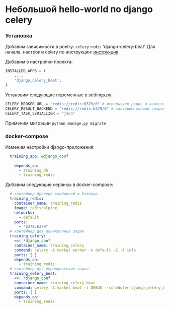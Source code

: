 # Небольшой hello-world по django celery

### Установка
Добавим зависимости в poetry: `celery` `redis` 'django-celery-beat'
Для начала, настроим celery по инструкции: [инструкция](https://docs.celeryq.dev/en/stable/django/first-steps-with-django.html)

Добавим в настройки проекта:
```python
INSTALLED_APPS = (
    ...,
    'django_celery_beat',
)
```

Установим следующие переменные в settings.py:

```python
CELERY_BROKER_URL = "redis://redis:6379/0" # используем редис в качестве брокера сообщений
CELERY_RESULT_BACKEND = "redis://redis:6379/0" # заставим селери сохранять результаты задач в тот же редис
CELERY_TASK_SERIALIZER = "json"
```

Применим миграции `python manage.py migrate`

### docker-compose
Изменим настройки django-приложения:
```yml
  training_app: &django_conf
    ...
    depends_on:
      - training_db
      - training_redis
```

Добавим следующие сервисы в docker-compose:
```yml
  # контейнер брокера сообщений и бэкенда
  training_redis:
    container_name: training_redis
    image: redis:alpine
    networks:
      - default
    ports:
      - "6379:6379"
  # контейнер для асинхронных задач  
  training_celery:
    <<: *django_conf
    container_name: training_celery
    command: celery -A market worker -n default -E -l info
    ports: [ ]
    depends_on:
      - training_redis
  # контейнер для периодических задач
  training_celery_beat:
    <<: *django_conf
    container_name: training_celery_beat
    command: celery -A market beat -l DEBUG --scheduler django_celery_beat.schedulers:DatabaseScheduler
    ports: [ ]
    depends_on:
      - training_redis
```
